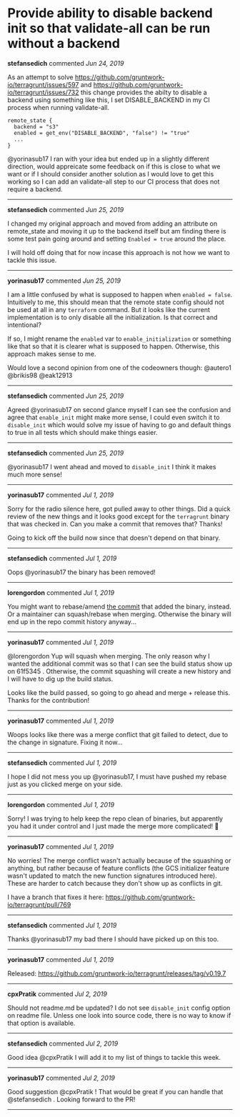 # Provide ability to disable backend init so that validate-all can be run without a backend

**stefansedich** commented *Jun 24, 2019*

As an attempt to solve https://github.com/gruntwork-io/terragrunt/issues/597 and https://github.com/gruntwork-io/terragrunt/issues/732 this change provides the abilty to disable a backend using something like this, I set DISABLE_BACKEND in my CI process when running validate-all.

```
remote_state {
  backend = "s3"
  enabled = get_env("DISABLE_BACKEND", "false") != "true"
  ...
}
```

@yorinasub17 I ran with your idea but ended up in a slightly different direction, would appreicate some feedback on if this is close to what we want or if I should consider another solution as I would love to get this working so I can add an validate-all step to our CI process that does not require a backend.
<br />
***


**stefansedich** commented *Jun 25, 2019*

I changed my original approach and moved from adding an attribute on remote_state and moving it up to the backend itself but am finding there is some test pain going around and setting `Enabled = true` around the place.

I will hold off doing that for now incase this approach is not how we want to tackle this issue.
***

**yorinasub17** commented *Jun 25, 2019*

I am a little confused by what is supposed to happen when `enabled = false`. Intuitively to me, this should mean that the remote state config should not be used at all in any `terraform` command. But it looks like the current implementation is to only disable all the initialization. Is that correct and intentional?

If so, I might rename the `enabled` var to `enable_initialization` or something like that so that it is clearer what is supposed to happen. Otherwise, this approach makes sense to me.

Would love a second opinion from one of the codeowners though: @autero1 @brikis98 @eak12913  
***

**stefansedich** commented *Jun 25, 2019*

Agreed @yorinasub17 on second glance myself I can see the confusion and agree that `enable_init` might make more sense, I could even switch it to `disable_init` which would solve my issue of having to go and default things to true in all tests which should make things easier.
***

**stefansedich** commented *Jun 25, 2019*

@yorinasub17 I went ahead and moved to `disable_init` I think it makes much more sense!
***

**yorinasub17** commented *Jul 1, 2019*

Sorry for the radio silence here, got pulled away to other things. Did a quick review of the new things and it looks good except for the `terragrunt` binary that was checked in. Can you make a commit that removes that? Thanks!

Going to kick off the build now since that doesn't depend on that binary.
***

**stefansedich** commented *Jul 1, 2019*

Oops @yorinasub17 the binary has been removed!
***

**lorengordon** commented *Jul 1, 2019*

You might want to rebase/amend [the commit](https://github.com/gruntwork-io/terragrunt/pull/761/commits/d8600fcf50df96b61ebf837bffcd5dba9461b166) that added the binary, instead. Or a maintainer can squash/rebase when merging. Otherwise the binary will end up in the repo commit history anyway...
***

**yorinasub17** commented *Jul 1, 2019*

@lorengordon Yup will squash when merging. The only reason why I wanted the additional commit was so that I can see the build status show up on 61f5345 . Otherwise, the commit squashing will create a new history and I will have to dig up the build status.

Looks like the build passed, so going to go ahead and merge + release this. Thanks for the contribution!
***

**yorinasub17** commented *Jul 1, 2019*

Woops looks like there was a merge conflict that git failed to detect, due to the change in signature. Fixing it now...
***

**stefansedich** commented *Jul 1, 2019*

I hope I did not mess you up @yorinasub17, I must have pushed my rebase just as you clicked merge on your side.
***

**lorengordon** commented *Jul 1, 2019*

Sorry! I was trying to help keep the repo clean of binaries, but apparently you had it under control and I just made the merge more complicated! :facepalm:
***

**yorinasub17** commented *Jul 1, 2019*

No worries! The merge conflict wasn't actually because of the squashing or anything, but rather because of feature conflicts (the GCS initializer feature wasn't updated to match the new function signatures introduced here). These are harder to catch because they don't show up as conflicts in git.

I have a branch that fixes it here: https://github.com/gruntwork-io/terragrunt/pull/769
***

**stefansedich** commented *Jul 1, 2019*

Thanks @yorinasub17 my bad there I should have picked up on this too.
***

**yorinasub17** commented *Jul 1, 2019*

Released: https://github.com/gruntwork-io/terragrunt/releases/tag/v0.19.7
***

**cpxPratik** commented *Jul 2, 2019*

Should not readme.md be updated? I do not see `disable_init` config option on readme file. Unless one look into source code, there is no way to know if that option is available.
***

**stefansedich** commented *Jul 2, 2019*

Good idea @cpxPratik I will add it to my list of things to tackle this week.
***

**yorinasub17** commented *Jul 2, 2019*

Good suggestion @cpxPratik ! That would be great if you can handle that @stefansedich . Looking forward to the PR!
***

